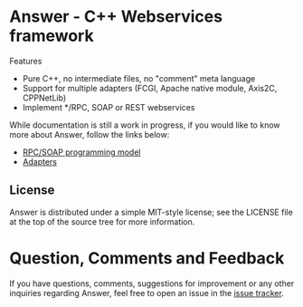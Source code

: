 # Answer - C++ Webservices framework

Features 
* Pure C++, no intermediate files, no "comment" meta language
* Support for multiple adapters (FCGI, Apache native module, Axis2C, CPPNetLib)
* Implement */RPC, SOAP or REST webservices 

While documentation is still a work in progress, if you would like to know more about Answer, follow the links below:

* [RPC/SOAP programming model](https://github.com/rfernandes/answer/wiki/RPC---SOAP-Programming-Model)
* [Adapters](https://github.com/rfernandes/answer/wiki/Adapters)

License
-------
Answer is distributed under a simple MIT-style license; see the LICENSE file at the top of the source tree for more information.

Question, Comments and Feedback
===============================
If you have questions, comments, suggestions for improvement or any other inquiries regarding Answer, feel free to open an issue
in the [issue tracker](https://github.com/rfernandes/answer/issues).
